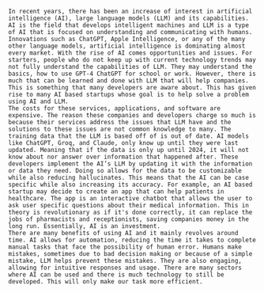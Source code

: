     In recent years, there has been an increase of interest in artificial intelligence (AI), large language models (LLM) and its capabilities. AI is the field that develops intelligent machines and LLM is a type of AI that is focused on understanding and communicating with humans. Innovations such as ChatGPT, Apple Intelligence, or any of the many other language models, artificial intelligence is dominating almost every market. With the rise of AI comes opportunities and issues. For starters, people who do not keep up with current technology trends may not fully understand the capabilities of LLM. They may understand the basics, how to use GPT-4 ChatGPT for school or work. However, there is much that can be learned and done with LLM that will help companies. This is something that many developers are aware about. This has given rise to many AI based startups whose goal is to help solve a problem using AI and LLM.
    The costs for these services, applications, and software are expensive. The reason these companies and developers charge so much is because their services address the issues that LLM have and the solutions to these issues are not common knowledge to many. The training data that the LLM is based off of is out of date. AI models like ChatGPT, Groq, and Claude, only know up until they were last updated. Meaning that if the data is only up until 2024, it will not know about nor answer over information that happened after. These developers implement the AI’s LLM by updating it with the information or data they need. Doing so allows for the data to be customizable while also reducing hallucinates. This means that the AI can be case specific while also increasing its accuracy. For example, an AI based startup may decide to create an app that can help patients in healthcare. The app is an interactive chatbot that allows the user to ask user specific questions about their medical information. This in theory is revolutionary as if it's done correctly, it can replace the jobs of pharmacists and receptionists, saving companies money in the long run. Essentially, AI is an investment.
    There are many benefits of using AI and it mainly revolves around time. AI allows for automation, reducing the time it takes to complete manual tasks that face the possibility of human error. Humans make mistakes, sometimes due to bad decision making or because of a simple mistake, LLM helps prevent these mistakes. They are also engaging, allowing for intuitive responses and usage. There are many sectors where AI can be used and there is much technology to still be developed. This will only make our task more efficient.
